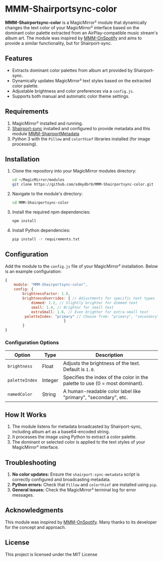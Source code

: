 # MMM-Shairportsync-color

**MMM-Shairportsync-color** is a MagicMirror² module that dynamically changes the text color of your MagicMirror² interface based on the dominant color palette extracted from an AirPlay-compatible music stream's album art. The module was inspired by [MMM-OnSpotify](https://github.com/Fabrizz/MMM-OnSpotify) and aims to provide a similar functionality, but for Shairport-sync.

## Features

- Extracts dominant color palettes from album art provided by Shairport-sync.
- Dynamically updates MagicMirror² text styles based on the extracted color palette.
- Adjustable brightness and color preferences via a `config.js`.
- Supports both manual and automatic color theme settings.

## Requirements

1. MagicMirror² installed and running.
2. [Shairport-sync](https://github.com/mikebrady/shairport-sync.git) installed and configured to provide metadata and this module [MMM-ShairportMetadata](https://github.com/sdmydbr9/MMM-ShairportMetadata.git)
3. Python 3 with the `Pillow` and `colorthief` libraries installed (for image processing).

## Installation

1. Clone the repository into your MagicMirror modules directory:
   ```bash
   cd ~/MagicMirror/modules
   git clone https://github.com/sdmydbr9/MMM-Shairportsync-color.git
   ```

2. Navigate to the module's directory:
   ```bash
   cd MMM-Shairportsync-color
   ```

3. Install the required npm dependencies:
   ```bash
   npm install
   ```

4. Install Python dependencies:
   ```bash
   pip install -r requirements.txt
   ```

## Configuration

Add the module to the `config.js` file of your MagicMirror² installation. Below is an example configuration:

```javascript
{
    module: "MMM-Shairportsync-color",
    config: {
        brightnessFactor: 1.8,
        brightnessOverrides: { // Adjustments for specific text types
            dimmed: 1.2, // Slightly brighter for dimmed text
            small: 1.4, // Brighter for small text
            extraSmall: 1.6, // Even brighter for extra-small text
         paletteIndex: "primary" // Choose from: "primary", "secondary", "accent", "highlight"
                           }
        }
}
```

### Configuration Options

| Option         | Type    | Description                                                                 |
|----------------|---------|-----------------------------------------------------------------------------|
| `brightness`   | Float   | Adjusts the brightness of the text. Default is `1.0`.                       |
| `paletteIndex` | Integer | Specifies the index of the color in the palette to use (0 = most dominant). |
| `namedColor`   | String  | A human-readable color label like "primary", "secondary", etc.             |

## How It Works

1. The module listens for metadata broadcasted by Shairport-sync, including album art as a base64-encoded string.
2. It processes the image using Python to extract a color palette.
3. The dominant or selected color is applied to the text styles of your MagicMirror² interface.

## Troubleshooting

1. **No color updates:** Ensure the `shairport-sync-metadata` script is correctly configured and broadcasting metadata.
2. **Python errors:** Check that `Pillow` and `colorthief` are installed using `pip`.
3. **General issues:** Check the MagicMirror² terminal log for error messages.

## Acknowledgments

This module was inspired by [MMM-OnSpotify](https://github.com/Fabrizz/MMM-OnSpotify). Many thanks to its developer for the concept and approach.

## License

This project is licensed under the MIT License 

